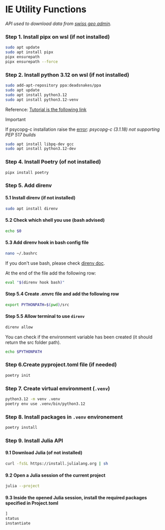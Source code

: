 IE Utility Functions
====================

_API used to download data from [swiss geo admin](https://www.bfe.admin.ch/bfe/en/home/supply/digitalization-and-geoinformation/programming-interfaces/geoadmin-api.html)._


### Step 1. Install pipx on wsl (if not installed)

```bash
sudo apt update
sudo apt install pipx
pipx ensurepath 
pipx ensurepath --force
```

### Step 2. Install python 3.12 on wsl (if not installed)

```bash
sudo add-apt-repository ppa:deadsnakes/ppa
sudo apt update
sudo apt install python3.12
sudo apt install python3.12-venv
```
Reference: [Tutorial is the following link](https://www.linuxtuto.com/how-to-install-python-3-12-on-ubuntu-22-04/)

> [!IMPORTANT]
> If psycopg-c installation raise the [error](https://stackoverflow.com/questions/77727508/problem-installing-psycopg2-for-python-venv-through-poetry): _psycopg-c (3.1.18) not supporting PEP 517 builds_

```bash
sudo apt install libpq-dev gcc
sudo apt install python3.12-dev
```
### Step 4. Install Poetry (of not installed)

```bash
pipx install poetry
```
### Step 5. Add direnv

#### 5.1 Install direnv (if not installed)

```bash
sudo apt install direnv
```

#### 5.2 Check which shell you use (bash advised)

```bash
echo $0
```

#### 5.3 Add direnv hook in bash config file

```bash
nano ~/.bashrc
```

If you don't use bash, please check [direnv doc](https://direnv.net/docs/hook.html).

At the end of the file add the following row:

```bash
eval "$(direnv hook bash)"
```

#### Step 5.4 Create .envrc file and add the following row

```bash
export PYTHONPATH=$(pwd)/src
```

#### Step 5.5 Allow terminal to use `direnv`

```bash
direnv allow
```

You can check if the environment variable has been created (it should return the src folder path).

```bash
echo $PYTHONPATH
```

### Step 6.Create pyproject.toml file (if needed)
```bash
poetry init
```

### Step 7. Create virtual environment (`.venv`)

```bash
python3.12 -m venv .venv
poetry env use .venv/bin/python3.12
```

### Step 8. Install packages in  `.venv` environement

```bash
poetry install
```


### Step 9. Install Julia API 
#### 9.1 Download Julia (of not installed)
```bash
curl -fsSL https://install.julialang.org | sh
```
#### 9.2 Open a Julia session of the current project
```bash
julia --project
```
#### 9.3 Inside the opened Julia session, install the required packages specified in Project.toml
```bash
]
status
instantiate
```
